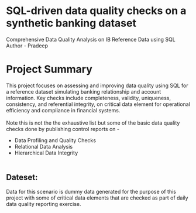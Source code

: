 # SQL-driven data quality checks on a synthetic banking dataset
Comprehensive Data Quality Analysis on IB Reference Data using SQL
<br>
Author - Pradeep

# Project Summary
This project focuses on assessing and improving data quality using SQL for a reference dataset simulating banking relationship and account information. Key checks include completeness, validity, uniqueness,   consistency, and referential integrity, on critical data element for operational efficiency and compliance in financial systems.
<br><br>
Note this is not the the exhaustive list but some of the basic data quality checks done by publishing control reports on - 
<br>
- Data Profiling and Quality Checks<br>
- Relational Data Analysis<br>
- Hierarchical Data Integrity
<br><br>
## Dateset:
Data for this scenario is dummy data generated for the purpose of this project with some of critical data elements that are checked as part of daily data quality reporting exercise.
